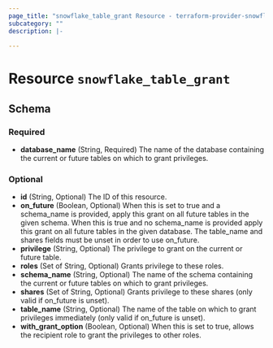 ```yaml
---
page_title: "snowflake_table_grant Resource - terraform-provider-snowflake"
subcategory: ""
description: |-
  
---
```


# Resource `snowflake_table_grant`





## Schema

### Required

- **database_name** (String, Required) The name of the database containing the current or future tables on which to grant privileges.

### Optional

- **id** (String, Optional) The ID of this resource.
- **on_future** (Boolean, Optional) When this is set to true and a schema_name is provided, apply this grant on all future tables in the given schema. When this is true and no schema_name is provided apply this grant on all future tables in the given database. The table_name and shares fields must be unset in order to use on_future.
- **privilege** (String, Optional) The privilege to grant on the current or future table.
- **roles** (Set of String, Optional) Grants privilege to these roles.
- **schema_name** (String, Optional) The name of the schema containing the current or future tables on which to grant privileges.
- **shares** (Set of String, Optional) Grants privilege to these shares (only valid if on_future is unset).
- **table_name** (String, Optional) The name of the table on which to grant privileges immediately (only valid if on_future is unset).
- **with_grant_option** (Boolean, Optional) When this is set to true, allows the recipient role to grant the privileges to other roles.


